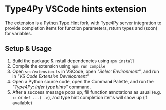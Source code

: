 # Type4Py VSCode hints extension
The extension is a [Python Type Hint](https://github.com/njqdev/vscode-python-typehint) fork, with Type4Py server integration to provide completion items for function parameters, return types and (soon) for variables.

## Setup & Usage
1. Build the package & install dependencies using `npm install`
2. Compile the extension using `npm run compile`
3. Open `src/extension.ts` in VSCode, open *"Select Environment"*, and run in *"VS Code Extension Development"*
4. Open a Python source code, open the Command Palette, and run the *"Type4Py: Infer type hints"* command. 
5. After a success message pops up, fill function annotations as usual (e.g. `x:` or `def ...) ->`), and type hint completion items will show up (if available)